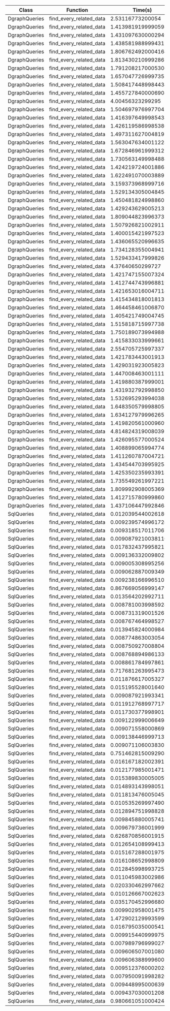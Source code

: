 | Class | Function | Time(s) |
|-|-|-|
| DgraphQueries | find_every_related_data | 2.53116773200054 |
| DgraphQueries | find_every_related_data | 1.4139819199990598 |
| DgraphQueries | find_every_related_data | 1.4310976300002949 |
| DgraphQueries | find_every_related_data | 1.438581988999431 |
| DgraphQueries | find_every_related_data | 1.8067624920004164 |
| DgraphQueries | find_every_related_data | 1.813430210999286 |
| DgraphQueries | find_every_related_data | 1.7912082170005306 |
| DgraphQueries | find_every_related_data | 1.6570477269997355 |
| DgraphQueries | find_every_related_data | 1.5084174489984434 |
| DgraphQueries | find_every_related_data | 1.4557278400006908 |
| DgraphQueries | find_every_related_data | 4.00456323299295 |
| DgraphQueries | find_every_related_data | 1.5046979769977042 |
| DgraphQueries | find_every_related_data | 1.4163976499985438 |
| DgraphQueries | find_every_related_data | 1.4261195869985386 |
| DgraphQueries | find_every_related_data | 1.4973116270048195 |
| DgraphQueries | find_every_related_data | 1.5630476340011228 |
| DgraphQueries | find_every_related_data | 1.672846961999312 |
| DgraphQueries | find_every_related_data | 1.7305631499984884 |
| DgraphQueries | find_every_related_data | 1.4242197240018868 |
| DgraphQueries | find_every_related_data | 1.622491070003889 |
| DgraphQueries | find_every_related_data | 3.1593739689997165 |
| DgraphQueries | find_every_related_data | 1.5291343050048454 |
| DgraphQueries | find_every_related_data | 1.4504818249988602 |
| DgraphQueries | find_every_related_data | 1.4292436290052137 |
| DgraphQueries | find_every_related_data | 1.8090448239963735 |
| DgraphQueries | find_every_related_data | 1.5079268210029113 |
| DgraphQueries | find_every_related_data | 1.400015421997523 |
| DgraphQueries | find_every_related_data | 1.4360655209966353 |
| DgraphQueries | find_every_related_data | 1.7341283550049411 |
| DgraphQueries | find_every_related_data | 1.529433417999826 |
| DgraphQueries | find_every_related_data | 4.37640650299727 |
| DgraphQueries | find_every_related_data | 1.4217471550073242 |
| DgraphQueries | find_every_related_data | 1.4127447439968819 |
| DgraphQueries | find_every_related_data | 1.4216530160047114 |
| DgraphQueries | find_every_related_data | 1.4154348180018133 |
| DgraphQueries | find_every_related_data | 1.4644584610068705 |
| DgraphQueries | find_every_related_data | 1.405421749004745 |
| DgraphQueries | find_every_related_data | 1.5158187159977388 |
| DgraphQueries | find_every_related_data | 1.7501890739949886 |
| DgraphQueries | find_every_related_data | 1.415833033999661 |
| DgraphQueries | find_every_related_data | 2.554705725997337 |
| DgraphQueries | find_every_related_data | 1.4217834430019138 |
| DgraphQueries | find_every_related_data | 1.429031923005823 |
| DgraphQueries | find_every_related_data | 1.4470084630011115 |
| DgraphQueries | find_every_related_data | 1.419880387999001 |
| DgraphQueries | find_every_related_data | 1.4319327929988503 |
| DgraphQueries | find_every_related_data | 1.5326952939940384 |
| DgraphQueries | find_every_related_data | 1.6483505799988052 |
| DgraphQueries | find_every_related_data | 1.634127979996265 |
| DgraphQueries | find_every_related_data | 1.4198205610009609 |
| DgraphQueries | find_every_related_data | 4.814824319008039 |
| DgraphQueries | find_every_related_data | 1.426095577000524 |
| DgraphQueries | find_every_related_data | 1.408899065994774 |
| DgraphQueries | find_every_related_data | 1.4112607870047214 |
| DgraphQueries | find_every_related_data | 1.4345447039959254 |
| DgraphQueries | find_every_related_data | 1.4253502359933918 |
| DgraphQueries | find_every_related_data | 1.735549261997221 |
| DgraphQueries | find_every_related_data | 1.8099929080053698 |
| DgraphQueries | find_every_related_data | 1.4127157809998607 |
| DgraphQueries | find_every_related_data | 1.4371064479928464 |
| SqlQueries | find_every_related_data | 0.01203954400261864 |
| SqlQueries | find_every_related_data | 0.00923957499617245 |
| SqlQueries | find_every_related_data | 0.009318517011706717 |
| SqlQueries | find_every_related_data | 0.009087921003811061 |
| SqlQueries | find_every_related_data | 0.017832437995821238 |
| SqlQueries | find_every_related_data | 0.009136332009802572 |
| SqlQueries | find_every_related_data | 0.0090053089952562 |
| SqlQueries | find_every_related_data | 0.009062887009349652 |
| SqlQueries | find_every_related_data | 0.0092381669965107 |
| SqlQueries | find_every_related_data | 0.8676690569991479 |
| SqlQueries | find_every_related_data | 0.013564202992711216 |
| SqlQueries | find_every_related_data | 0.008781003998592496 |
| SqlQueries | find_every_related_data | 0.008731319001526572 |
| SqlQueries | find_every_related_data | 0.00876746499852743 |
| SqlQueries | find_every_related_data | 0.01394582400098443 |
| SqlQueries | find_every_related_data | 0.008774863003054634 |
| SqlQueries | find_every_related_data | 0.008750927008804865 |
| SqlQueries | find_every_related_data | 0.008768894986133091 |
| SqlQueries | find_every_related_data | 0.008861784997861832 |
| SqlQueries | find_every_related_data | 0.7176812639954733 |
| SqlQueries | find_every_related_data | 0.011876617005327716 |
| SqlQueries | find_every_related_data | 0.015195528001640923 |
| SqlQueries | find_every_related_data | 0.009087921993341297 |
| SqlQueries | find_every_related_data | 0.011912768997717649 |
| SqlQueries | find_every_related_data | 0.011730377998901531 |
| SqlQueries | find_every_related_data | 0.00912299900664948 |
| SqlQueries | find_every_related_data | 0.009071558000869118 |
| SqlQueries | find_every_related_data | 0.009138446999713778 |
| SqlQueries | find_every_related_data | 0.00907110600383021 |
| SqlQueries | find_every_related_data | 0.7514628150092904 |
| SqlQueries | find_every_related_data | 0.0161671820023912 |
| SqlQueries | find_every_related_data | 0.012177985001471825 |
| SqlQueries | find_every_related_data | 0.015389830005005933 |
| SqlQueries | find_every_related_data | 0.014893143998051528 |
| SqlQueries | find_every_related_data | 0.011813476005045231 |
| SqlQueries | find_every_related_data | 0.010535269997490104 |
| SqlQueries | find_every_related_data | 0.012894751998828724 |
| SqlQueries | find_every_related_data | 0.009845880005741492 |
| SqlQueries | find_every_related_data | 0.009679736001999117 |
| SqlQueries | find_every_related_data | 0.626870856001915 |
| SqlQueries | find_every_related_data | 0.012654108999413438 |
| SqlQueries | find_every_related_data | 0.015167288001975976 |
| SqlQueries | find_every_related_data | 0.016108652998809703 |
| SqlQueries | find_every_related_data | 0.012845998993725516 |
| SqlQueries | find_every_related_data | 0.011045983002986759 |
| SqlQueries | find_every_related_data | 0.020330462997662835 |
| SqlQueries | find_every_related_data | 0.010126667002623435 |
| SqlQueries | find_every_related_data | 0.03517045299668098 |
| SqlQueries | find_every_related_data | 0.009902958001475781 |
| SqlQueries | find_every_related_data | 1.4729021299935994 |
| SqlQueries | find_every_related_data | 0.016795035000541247 |
| SqlQueries | find_every_related_data | 0.009915440999975544 |
| SqlQueries | find_every_related_data | 0.007989796999027021 |
| SqlQueries | find_every_related_data | 0.0096065070010809 |
| SqlQueries | find_every_related_data | 0.009606388999600313 |
| SqlQueries | find_every_related_data | 0.009512376000202494 |
| SqlQueries | find_every_related_data | 0.007950091998282005 |
| SqlQueries | find_every_related_data | 0.009448995000639115 |
| SqlQueries | find_every_related_data | 0.009437030001208768 |
| SqlQueries | find_every_related_data | 0.9806610510004248 |